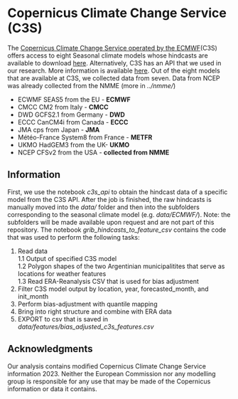 # Copernicus Climate Change Service (C3S)

The [Copernicus Climate Change Service operated by the ECMWF](https://cds.climate.copernicus.eu/cdsapp#!/home)(C3S) offers access to eight Seasonal climate models whose hindcasts are available to download [here](https://cds.climate.copernicus.eu/cdsapp#!/dataset/seasonal-monthly-single-levels?tab=overview). Alternatively, C3S has an API that we used in our research. More information is available [here](https://cds.climate.copernicus.eu/api-how-to). Out of the eight models that are available at C3S, we collected data from seven. Data from NCEP was already collected from the NMME (more in *../nmme/*)

- ECWMF SEAS5 from the EU - **ECMWF**
- CMCC CM2 from Italy - **CMCC**
- DWD GCFS2.1 from Germany - **DWD**
- ECCC CanCM4i from Canada - **ECCC**
- JMA cps from Japan - **JMA**
- Météo-France System8 from France - **METFR**
- UKMO HadGEM3 from the UK- **UKMO**
- NCEP CFSv2 from the USA - **collected from NMME**


## Information

First, we use the notebook *c3s_api* to obtain the hindcast data of a specific model from the C3S API. After the job is finished, the raw hindcasts is manually moved into the *data/* folder and then into the subfolders corresponding to the seasonal climate model (e.g. *data/ECMWF/*). Note: the subfolders will be made available upon request and are not part of this repository. The notebook *grib_hindcasts_to_feature_csv* contains the code that was used to perform the following tasks:

 1. Read data  
   1.1 Output of specified C3S model  
   1.2 Polygon shapes of the two Argentinian municipalitites that serve as locations for weather features  
   1.3 Read ERA-Reanalysis CSV that is used for bias adjustment  
 2. Filter C3S model output by location, year, forecasted_month, and init_month
 3. Perform bias-adjustment with quantile mapping
 4. Bring into right structure and combine with ERA data
 5. EXPORT to csv that is saved in *data/features/bias_adjusted_c3s_features.csv*

## Acknowledgments

Our analysis contains modified Copernicus Climate Change Service information 2023. Neither the European Commission nor any modelling group is responsible for any use that may be made of the Copernicus information or data it contains.

